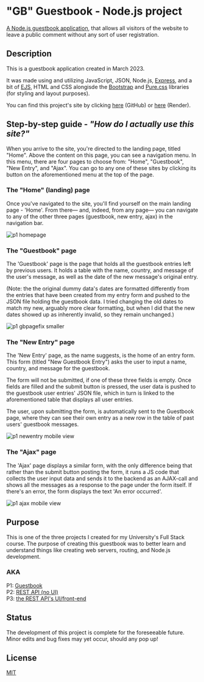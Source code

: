 # "GB" Guestbook - Node.js project
[A Node.js guestbook application](https://gb-lumi-ykfe.onrender.com/), that allows all visitors of the website to leave a public comment without any sort of user registration.

## Description
This is a guestbook application created in March 2023. 

It was made using and utilizing JavaScript, JSON, Node.js, [Express](https://expressjs.com/), and a bit of [EJS](https://ejs.co/), HTML and CSS alongisde the [Bootstrap](https://getbootstrap.com/docs/5.2/getting-started/introduction/) and [Pure.css](https://purecss.io/) libraries (for styling and layout purposes). 

You can find this project's site by clicking [here](https://luminietos.github.io/GB/) (GitHub) or [here](https://gb-lumi-ykfe.onrender.com/) (Render).

## Step-by-step guide - *"How do I actually use this site?"*

When you arrive to the site, you're directed to the landing page, titled "Home". Above the content on this page, you can see a navigation menu. In this menu, there are four pages to choose from: "Home", "Guestbook", "New Entry", and "Ajax". You can go to any one of these sites by clicking its button on the aforementioned menu at the top of the page.

### The "Home" (landing) page

Once you've navigated to the site, you'll find yourself on the main landing page - 'Home'. From there— and, indeed, from any page— you can navigate to any of the other three pages (guestbook, new entry, ajax) in the navigation bar.

![p1 homepage](https://user-images.githubusercontent.com/77718358/232026098-5cb29b00-a5dc-46b7-ab7d-2a323b3d99b8.jpg)

### The "Guestbook" page

The 'Guestbook' page is the page that holds all the guestbook entries left by previous users. It holds a table with the name, country, and message of the user's message, as well as the date of the new message's original entry. 

(Note: the the original dummy data's dates are formatted differently from the entries that have been created from my entry form and pushed to the JSON file holding the guestbook data. I tried changing the old dates to match my new, arguably more clear formatting, but when I did that the new dates showed up as inherently invalid, so they remain unchanged.)  

![p1 gbpagefix smaller](https://user-images.githubusercontent.com/77718358/233082184-e9ee6d7f-8e72-49b3-8aa2-0d76b70f1272.jpg)

### The "New Entry" page

The 'New Entry' page, as the name suggests, is the home of an entry form. This form (titled "New Guestbook Entry") asks the user to input a name, country, and message for the guestbook. 

The form will not be submitted, if one of these three fields is empty. Once fields are filled and the submit button is pressed, the user data is pushed to the guestbook user entries' JSON file, which in turn is linked to the aforementioned table that displays all user entries. 

The user, upon submitting the form, is automatically sent to the Guestbook page, where they can see their own entry as a new row in the table of past users' guestbook messages.

![p1 newentry mobile view](https://user-images.githubusercontent.com/77718358/232028286-c3028076-3076-40a2-826b-0ad431a9878e.jpg)

### The "Ajax" page

The 'Ajax' page displays a similar form, with the only difference being that rather than the submit button posting the form, it runs a JS code that collects the user input data and sends it to the backend as an AJAX-call and shows all the messages as a response to the page under the form itself. If there's an error, the form displays the text 'An error occurred'. 

![p1 ajax mobile view](https://user-images.githubusercontent.com/77718358/232028423-8b5223ae-e0f4-45ce-8dfb-9a621fedbe22.jpg)

## Purpose
This is one of the three projects I created for my University's Full Stack course. The purpose of creating this guestbook was to better learn and understand things like creating web servers, routing, and Node.js development. 

### AKA 
P1: [Guestbook](https://github.com/luminietos/GB) \
P2: [REST API (no UI)](https://github.com/luminietos/REST-API) \
P3: [the REST API's UI/front-end](https://github.com/luminietos/REST-API) 

## Status
The development of this project is complete for the foreseeable future. Minor edits and bug fixes may yet occur, should any pop up!

## License
[MIT](https://choosealicense.com/licenses/mit/)
